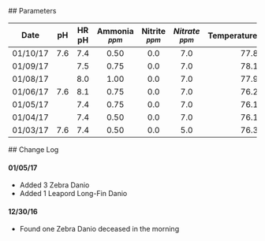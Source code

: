 
<a name="Parameters">
## Parameters

| __Date__ | __pH__ | __HR pH__ | __Ammonia__ <sup>___ppm___</sup> | __Nitrite__ <sup>___ppm___</sup> | ___Nitrate___ <sup>_ppm_</sup> | Temperature<sup>___fahrenheit___</sup> | __Notes__ |
|:--------:|:---:|:---:|:----:|:---:|:---:|:----:|:---|
| 01/10/17 | 7.6 | 7.4 | 0.50 | 0.0 | 7.0 | 77.8 |    |
| 01/09/17 |     | 7.5 | 0.75 | 0.0 | 7.0 | 78.1 |    |
| 01/08/17 |     | 8.0 | 1.00 | 0.0 | 7.0 | 77.9 |    |
| 01/06/17 | 7.6 | 8.1 | 0.75 | 0.0 | 7.0 | 76.2 |    |
| 01/05/17 |     | 7.4 | 0.75 | 0.0 | 7.0 | 76.1 |    |
| 01/04/17 |     | 7.4 | 0.50 | 0.0 | 7.0 | 76.1 |    |
| 01/03/17 | 7.6 | 7.4 | 0.50 | 0.0 | 5.0 | 76.3 |    |


<a name="ChangeLog">
## Change Log

#### 01/05/17
- Added 3 Zebra Danio
- Added 1 Leapord Long-Fin Danio

#### 12/30/16
- Found one Zebra Danio deceased in the morning
